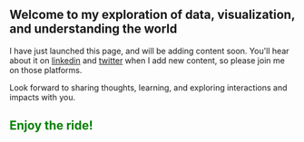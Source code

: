 ## Welcome to my exploration of data, visualization, and understanding the world

I have just launched this page, and will be adding content soon. You'll hear about it on [linkedin](https://linkedin.com/in/lydia-peabody/) and [twitter](https://twitter.com/LydiaPeabody) when I add new content, so please join me on those platforms.

Look forward to sharing thoughts, learning, and exploring interactions and impacts with you.

## <font color='green'>Enjoy the ride!</font>

